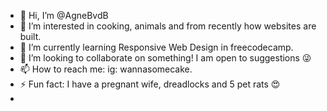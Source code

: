 - 👋 Hi, I’m @AgneBvdB
- 👀 I’m interested in cooking, animals and from recently how websites are built.
- 🌱 I’m currently learning Responsive Web Design in freecodecamp.
- 💞️ I’m looking to collaborate on something! I am open to suggestions 😜 
- 📫 How to reach me: ig: wannasomecake.
- ⚡ Fun fact: I have a pregnant wife, dreadlocks and 5 pet rats 😍
- 

<!---
AgneBvdB/AgneBvdB is a ✨ special ✨ repository because its `README.md` (this file) appears on your GitHub profile.
You can click the Preview link to take a look at your changes.
--->
